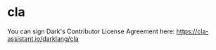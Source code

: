# cla

You can sign Dark's Contributor License Agreement here: https://cla-assistant.io/darklang/cla
